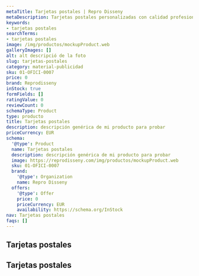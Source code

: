 ```yaml
---
metaTitle: Tarjetas postales | Repro Disseny
metaDescription: Tarjetas postales personalizadas con calidad profesional en Cataluña.
keywords:
- tarjetas postales
searchTerms:
- tarjetas postales
image: /img/productos/mockupProduct.web
galleryImages: []
alt: alt descripció de la foto
slug: tarjetas-postales
category: material-publicidad
sku: 01-OFICI-0007
price: 0
brand: Reprodisseny
inStock: true
formFields: []
ratingValue: 0
reviewCount: 0
schemaType: Product
type: producto
title: Tarjetas postales
description: descripción genérica de mi producto para probar
priceCurrency: EUR
schema:
  '@type': Product
  name: Tarjetas postales
  description: descripción genérica de mi producto para probar
  image: https://reprodisseny.com/img/productos/mockupProduct.web
  sku: 01-OFICI-0007
  brand:
    '@type': Organization
    name: Repro Disseny
  offers:
    '@type': Offer
    price: 0
    priceCurrency: EUR
    availability: https://schema.org/InStock
nav: Tarjetas postales
faqs: []
---
```


## Tarjetas postales

## Tarjetas postales
